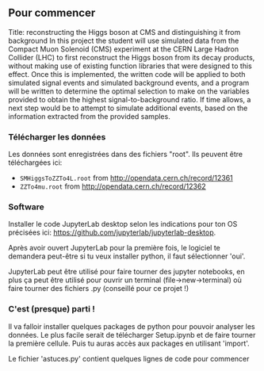 ## Pour commencer
Title: reconstructing the Higgs boson at CMS and distinguishing it from background
In this project the student will use simulated data from the Compact Muon Solenoid (CMS) experiment at the CERN Large Hadron Collider (LHC) to first reconstruct the Higgs boson from its decay products, without making use of existing function libraries that were designed to this effect. Once this is implemented, the written code will be applied to both simulated signal events and simulated background events, and a program will be written to determine the optimal selection to make on the variables provided to obtain the highest signal-to-background ratio.
If time allows, a next step would be to attempt to simulate additional events, based on the information extracted from the provided samples. 


### Télécharger les données
Les données sont enregistrées dans des fichiers "root". Ils peuvent être téléchargées ici:

 - `SMHiggsToZZTo4L.root` from http://opendata.cern.ch/record/12361
 - `ZZTo4mu.root` from http://opendata.cern.ch/record/12362


### Software

Installer le code JupyterLab desktop selon les indications pour ton OS précisées ici: https://github.com/jupyterlab/jupyterlab-desktop.

Après avoir ouvert JupyterLab pour la première fois, le logiciel te demandera peut-être si tu veux installer python, il faut sélectionner 'oui'.

JupyterLab peut être utilisé pour faire tourner des jupyter notebooks, en plus ça peut être utilisé pour ouvrir un terminal (file->new->terminal) où faire tourner des fichiers .py (conseillé pour ce projet !)

### C'est (presque) parti !
Il va falloir installer quelques packages de python pour pouvoir analyser les données. Le plus facile serait de télécharger Setup.ipynb et de faire tourner la première cellule. Puis tu auras accès aux packages en utilisant 'import'. 

Le fichier 'astuces.py' contient quelques lignes de code pour commencer 
